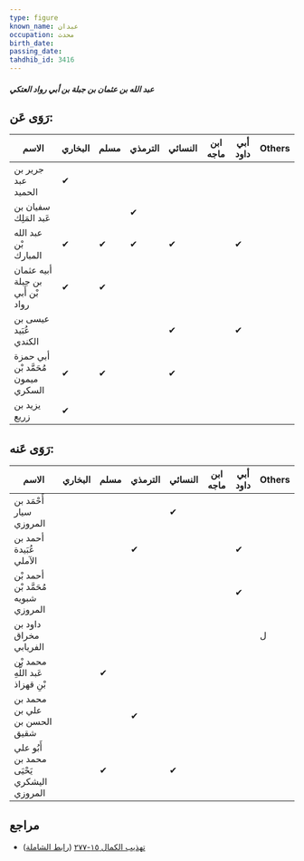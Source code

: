 ```yaml
---
type: figure
known_name: عبدان
occupation: محدث
birth_date:
passing_date:
tahdhib_id: 3416
---
```

##### عبد الله بن عثمان بن جبلة بن أبي رواد العتكي

## رَوَى عَن:
| الاسم                              | البخاري | مسلم | الترمذي | النسائي | ابن ماجه | أبي داود | Others |
| ---------------------------------- | ------- | ---- | ------- | ------- | -------- | -------- | ------ |
| جرير بن عبد الحميد                 | ✔       |      |         |         |          |          |        |
| سفيان بن عَبد المَلِك              |         |      | ✔       |         |          |          |        |
| عبد الله بْن المبارك               | ✔       | ✔    | ✔       | ✔       |          | ✔        |        |
| أبيه عثمان بن جبلة بْن أَبي رواد   | ✔       | ✔    |         |         |          |          |        |
| عيسى بن عُبَيد الكندي              |         |      |         | ✔       |          | ✔        |        |
| أبي حمزة مُحَمَّد بْن ميمون السكري | ✔       | ✔    |         | ✔       |          |          |        |
| يزيد بن زريع                       | ✔       |      |         |         |          |          |        |
## رَوَى عَنه:
| الاسم                                     | البخاري | مسلم | الترمذي | النسائي | ابن ماجه | أبي داود | Others |
| ----------------------------------------- | ------- | ---- | ------- | ------- | -------- | -------- | ------ |
| أَحْمَد بن سيار المروزي                   |         |      |         | ✔       |          |          |        |
| أحمد بن عُبَيدة الآملي                    |         |      | ✔       |         |          | ✔        |        |
| أحمد بْن مُحَمَّد بْن شبويه المروزي       |         |      |         |         |          | ✔        |        |
| داود بن مخراق الفريابي                    |         |      |         |         |          |          | ل      |
| محمد بْن عَبد اللَّهِ بْنِ قهزاذ          |         | ✔    |         |         |          |          |        |
| محمد بن علي بن الحسن بن شقيق              |         |      | ✔       |         |          |          |        |
| أَبُو علي محمد بن يَحْيَى اليشكري المروزي |         | ✔    |         | ✔       |          |          |        |
## مراجع
- [تهذيب الكمال ١٥-٢٧٧](obsidian://open?vault=Tahdhib-al-Kamal&file=Figures/٣٤١٦-عبد%20الله%20بن%20عثمان%20بن%20جبلة%20بن%20أبي%20رواد%20العتكي) ([رابط الشاملة](https://shamela.ws/book/3722/7761))